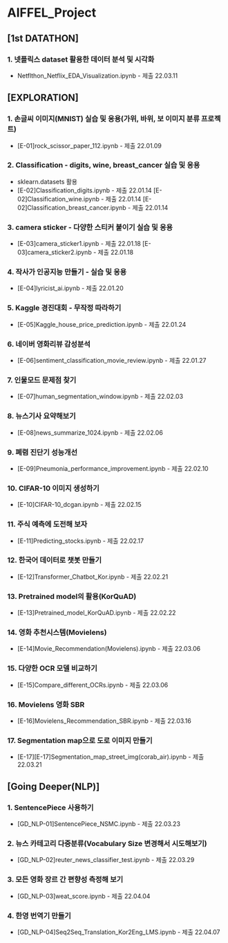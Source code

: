 # AIFFEL_Project
## [1st DATATHON] 

### 1. 넷플릭스 dataset 활용한 데이터 분석 및 시각화

- Netflthon_Netflix_EDA_Visualization.ipynb - 제출 22.03.11


## [EXPLORATION]  

### 1. 손글씨 이미지(MNIST) 실습 및 응용(가위, 바위, 보 이미지 분류 프로젝트)
- [E-01]rock_scissor_paper_112.ipynb - 제출 22.01.09

### 2. Classification - digits, wine, breast_cancer 실습 및 응용
- sklearn.datasets 활용
- [E-02]Classification_digits.ipynb - 제출 22.01.14 
  [E-02]Classification_wine.ipynb - 제출 22.01.14 
  [E-02]Classification_breast_cancer.ipynb - 제출 22.01.14  

### 3. camera sticker - 다양한 스티커 붙이기 실습 및 응용
- [E-03]camera_sticker1.ipynb - 제출 22.01.18 
  [E-03]camera_sticker2.ipynb - 제출 22.01.18  

### 4. 작사가 인공지능 만들기 - 실습 및 응용
- [E-04]lyricist_ai.ipynb - 제출 22.01.20  

### 5. Kaggle 경진대회 - 무작정 따라하기
- [E-05]Kaggle_house_price_prediction.ipynb - 제출 22.01.24  

### 6. 네이버 영화리뷰 감성분석
- [E-06]sentiment_classification_movie_review.ipynb - 제출 22.01.27  

### 7. 인물모드 문제점 찾기
- [E-07]human_segmentation_window.ipynb - 제출 22.02.03  

### 8. 뉴스기사 요약해보기
- [E-08]news_summarize_1024.ipynb - 제출 22.02.06  

### 9. 폐렴 진단기 성능개선
- [E-09]Pneumonia_performance_improvement.ipynb - 제출 22.02.10 

### 10. CIFAR-10 이미지 생성하기
- [E-10]CIFAR-10_dcgan.ipynb - 제출 22.02.15 

### 11. 주식 예측에 도전해 보자
- [E-11]Predicting_stocks.ipynb - 제출 22.02.17

### 12. 한국어 데이터로 챗봇 만들기
- [E-12]Transformer_Chatbot_Kor.ipynb - 제출 22.02.21

### 13. Pretrained model의 활용(KorQuAD)
- [E-13]Pretrained_model_KorQuAD.ipynb - 제출 22.02.22

### 14. 영화 추천시스템(Movielens)
- [E-14]Movie_Recommendation(Movielens).ipynb - 제출 22.03.06

### 15. 다양한 OCR 모델 비교하기
- [E-15]Compare_different_OCRs.ipynb - 제출 22.03.06

### 16. Movielens 영화 SBR
- [E-16]Movielens_Recommendation_SBR.ipynb - 제출 22.03.16

### 17. Segmentation map으로 도로 이미지 만들기
- [E-17][E-17]Segmentation_map_street_img(corab_air).ipynb - 제출 22.03.21


## [Going Deeper(NLP)]  

### 1. SentencePiece 사용하기
- [GD_NLP-01]SentencePiece_NSMC.ipynb - 제출 22.03.23

### 2. 뉴스 카테고리 다중분류(Vocabulary Size 변경해서 시도해보기)
- [GD_NLP-02]reuter_news_classifier_test.ipynb - 제출 22.03.29

### 3. 모든 영화 장르 간 편향성 측정해 보기
- [GD_NLP-03]weat_score.ipynb - 제출 22.04.04

### 4. 한영 번역기 만들기
- [GD_NLP-04]Seq2Seq_Translation_Kor2Eng_LMS.ipynb - 제출 22.04.07
